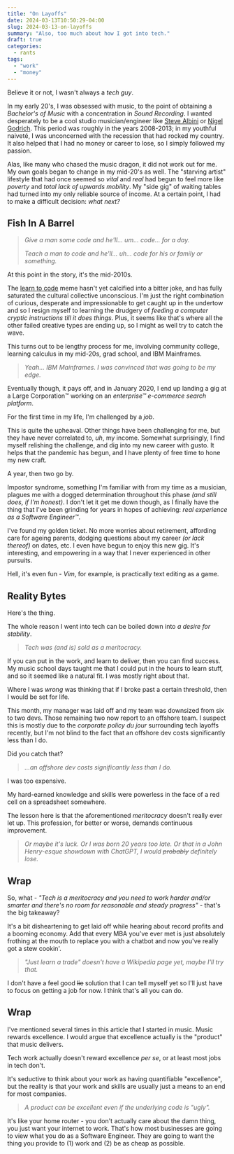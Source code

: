 ```yaml
---
title: "On Layoffs"
date: 2024-03-13T10:50:29-04:00
slug: 2024-03-13-on-layoffs
summary: "Also, too much about how I got into tech."
draft: true
categories:
  - rants
tags:
  - "work"
  - "money"
---
```


Believe it or not, I wasn't always a _tech guy_.

In my early 20's, I was obsessed with music, to the point of obtaining a _Bachelor's of Music_ with a concentration in _Sound Recording_. I wanted desperately to be a cool studio musician/engineer like [Steve Albini](https://en.wikipedia.org/wiki/Steve_Albini) or [Nigel Godrich](https://en.wikipedia.org/wiki/Nigel_Godrich). This period was roughly in the years 2008-2013; in my youthful naiveté, I was unconcerned with the recession that had rocked my country. It also helped that I had no money or career to lose, so I simply followed my passion.

Alas, like many who chased the music dragon, it did not work out for me. My own goals began to change in my mid-20's as well. The "starving artist" lifestyle that had once seemed so _vital_ and _real_ had begun to feel more like _poverty_ and _total lack of upwards mobility_. My "side gig" of waiting tables had turned into my only reliable source of income. At a certain point, I had to make a difficult decision: _what next?_

## Fish In A Barrel

> _Give a man some code and he'll... um... code... for a day._
>
> _Teach a man to code and he'll... uh... code for his or family or something._

At this point in the story, it's the mid-2010s.

The [learn to code](https://en.wikipedia.org/wiki/Learn_to_Code) meme hasn't yet calcified into a bitter joke, and has fully saturated the cultural collective unconscious. I'm just the right combination of curious, desperate and impressionable to get caught up in the undertow and so I resign myself to learning the drudgery of _feeding a computer cryptic instructions till it does things_. Plus, it seems like that's where all the other failed creative types are ending up, so I might as well try to catch the wave.

This turns out to be lengthy process for me, involving community college, learning calculus in my mid-20s, grad school, and IBM Mainframes.

> _Yeah... IBM Mainframes. I was convinced that was going to be my edge._

Eventually though, it pays off, and in January 2020, I end up landing a gig at a Large Corporation™ working on an _enterprise™ e-commerce search platform_.

For the first time in my life, I'm challenged by a _job_.

This is quite the upheaval. Other things have been challenging for me, but they have never correlated to, _uh_, my income. Somewhat surprisingly, I find myself relishing the challenge, and dig into my new career with gusto. It helps that the pandemic has begun, and I have plenty of free time to hone my new craft.

A year, then two go by.

Impostor syndrome, something I'm familiar with from my time as a musician, plagues me with a dogged determination throughout this phase _(and still does, if I'm honest)_. I don't let it get me down though, as I finally have the thing that I've been grinding for years in hopes of achieving: _real experience as a Software Engineer™_.

I've found my golden ticket. No more worries about retirement, affording care for ageing parents, dodging questions about my career _(or lack thereof)_ on dates, etc. I even have begun to enjoy this new gig. It's interesting, and empowering in a way that I never experienced in other pursuits.

Hell, it's even fun - _Vim_, for example, is practically text editing as a game.

## Reality Bytes

Here's the thing.

The whole reason I went into tech can be boiled down into _a desire for stability_.

> _Tech was (and is) sold as a meritocracy._

If you can put in the work, and learn to deliver, then you can find success. My music school days taught me that I could put in the hours to learn stuff, and so it seemed like a natural fit. I was mostly right about that.

Where I was _wrong_ was thinking that if I broke past a certain threshold, then I would be set for life.

This month, my manager was laid off and my team was downsized from six to two devs. Those remaining two now report to an offshore team. I suspect this is mostly due to the _corporate policy du jour_ surrounding tech layoffs recently, but I'm not blind to the fact that an offshore dev costs significantly less than I do.

Did you catch that?

> _...an offshore dev costs significantly less than I do._

I was too expensive.

My hard-earned knowledge and skills were powerless in the face of a red cell on a spreadsheet somewhere.

The lesson here is that the aforementioned _meritocracy_ doesn't really ever let up. This profession, for better or worse, demands continuous improvement.

> _Or maybe it's luck. Or I was born 20 years too late. Or that in a John Henry-esque showdown with ChatGPT, I would ~~probably~~ definitely lose._

## Wrap

So, what - _"Tech is a meritocracy and you need to work harder and/or smarter and there's no room for reasonable and steady progress"_ - that's the big takeaway?

It's a bit disheartening to get laid off while hearing about record profits and a booming economy. Add that every MBA you've ever met is just absolutely frothing at the mouth to replace you with a chatbot and now you've really got a stew cookin'.

> _"Just learn a trade" doesn't have a Wikipedia page yet, maybe I'll try that._

I don't have a feel good ~~lie~~ solution that I can tell myself yet so I'll just have to focus on getting a job for now. I think that's all you can do.

## Wrap

I've mentioned several times in this article that I started in music. Music rewards excellence. I would argue that excellence actually is the "product" that music delivers.

Tech work actually doesn't reward excellence _per se_, or at least most jobs in tech don't.

It's seductive to think about your work as having quantifiable "excellence", but the reality is that your work and skills are usually just a means to an end for most companies.

> _A product can be excellent even if the underlying code is "ugly"._

It's like your home router - you don't actually care about the damn thing, you just want your internet to work. That's how most businesses are going to view what you do as a Software Engineer. They are going to want the thing you provide to (1) work and (2) be as cheap as possible.
